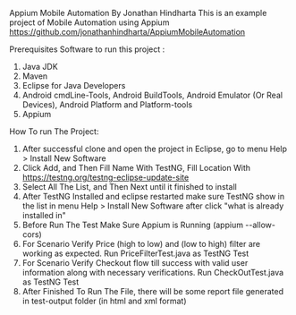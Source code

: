 Appium Mobile Automation By Jonathan Hindharta
This is an example project of Mobile Automation using Appium
https://github.com/jonathanhindharta/AppiumMobileAutomation

Prerequisites Software to run this project :
1. Java JDK
2. Maven
3. Eclipse for Java Developers
4. Android cmdLine-Tools, Android BuildTools, Android Emulator (Or Real Devices), Android Platform and Platform-tools
5. Appium

How To run The Project:
1. After successful clone and open the project in Eclipse, go to menu Help > Install New Software
2. Click Add, and Then Fill Name With TestNG, Fill Location With https://testng.org/testng-eclipse-update-site
3. Select All The List, and Then Next until it finished to install
4. After TestNG Installed and eclipse restarted make sure TestNG show in the list in menu Help > Install New Software after click "what is already installed in"
5. Before Run The Test Make Sure Appium is Running (appium --allow-cors)
5. For Scenario Verify Price (high to low) and (low to high) filter are working as expected. Run PriceFilterTest.java as TestNG Test
6. For Scenario Verify Checkout flow till success with valid user information along with necessary
verifications. Run CheckOutTest.java as TestNG Test
7. After Finished To Run The File, there will be some report file generated in test-output folder (in html and xml format)

